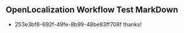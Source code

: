## OpenLocalization Workflow Test MarkDown
* 253e3bf8-692f-49fe-8b99-48be83ff708f thanks!

<!--HONumber=Sep16_HO1-->


